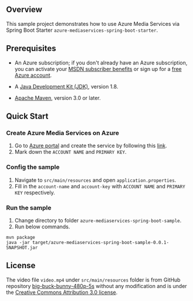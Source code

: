 ## Overview
This sample project demonstrates how to use Azure Media Services via Spring Boot Starter `azure-mediaservices-spring-boot-starter`. 

## Prerequisites

* An Azure subscription; if you don't already have an Azure subscription, you can activate your [MSDN subscriber benefits](https://azure.microsoft.com/en-us/pricing/member-offers/msdn-benefits-details/) or sign up for a [free Azure account](https://azure.microsoft.com/en-us/free/).

* A [Java Development Kit (JDK)](http://www.oracle.com/technetwork/java/javase/downloads/), version 1.8.

* [Apache Maven](http://maven.apache.org/), version 3.0 or later.

## Quick Start

### Create Azure Media Services on Azure

1. Go to [Azure portal](https://portal.azure.com/) and create the service by following this [link](https://docs.microsoft.com/en-us/azure/media-services/media-services-portal-create-account). 
2. Mark down the `ACCOUNT NAME` and `PRIMARY KEY`.
                                                                                                                                                                                                                                                                                               
### Config the sample

1. Navigate to `src/main/resources` and open `application.properties`.
2. Fill in the `account-name` and `account-key` with `ACCOUNT NAME` and `PRIMARY KEY` respectively. 

### Run the sample

1. Change directory to folder `azure-mediaservices-spring-boot-sample`.
2. Run below commands. 

```
mvn package
java -jar target/azure-mediaservices-spring-boot-sample-0.0.1-SNAPSHOT.jar
```

## License

The video file `video.mp4` under `src/main/resources` folder is from GitHub repository [big-buck-bunny-480p-5s](https://github.com/bower-media-samples/big-buck-bunny-480p-5s) without any modification and is under the [Creative Commons Attribution 3.0 license](http://creativecommons.org/licenses/by/3.0/).
